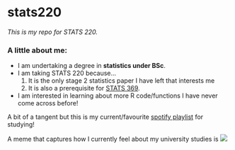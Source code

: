 # stats220

*This is my repo for STATS 220.* 

### A little about me:

* I am undertaking a degree in **statistics under BSc**.
* I am taking STATS 220 because...
  1. It is the only stage 2 statistics paper I have left that interests me
  2. It is also a prerequisite for [STATS 369](https://courseoutline.auckland.ac.nz/dco/course/STATS/369).
* I am interested in learning about more R code/functions I have never come across before! 

A bit of a tangent but this is my current/favourite [spotify playlist](https://open.spotify.com/playlist/6RnVC6CVOI08h4PPvjFXAa?si=2c93b74da6d84f86) for studying!

A meme that captures how I currently feel about my university studies is ![](https://c.tenor.com/zVEx9TYbwtsAAAAd/tenor.gif)

